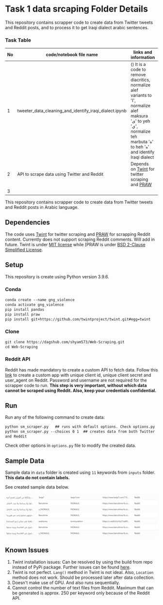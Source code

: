 # Task 1 data srcaping Folder Details

This repository contains scrapper code to create data from Twitter tweets and Reddit posts, and to process it to get Iraqi dialect arabic sentences.

### Task Table

| No|  code/notebook file name | links and information | Contributor name |
|-|-|-|-|
|1|tweeter_data_cleaning_and_identify_iraqi_dialect.ipynb|() It is a code to remove diacritics, normalize alef variants to 'ا', normalize alef maksura 'ى' to yeh 'ي', normalize teh marbuta 'ة' to heh 'ه' and identify Iraqi dialect | Wael Abed|
|2|    API to scrape data using Twitter and Reddit     |  Depends on [Twint](https://github.com/twintproject/twint) for twitter scraping and [PRAW](https://github.com/praw-dev/praw)        |    Shyam Chanduri     |
|3|         |         |         |

This repository contains scrapper code to create data from Twitter tweets and Reddit posts in Arabic language.


## Dependencies
The code uses [Twint](https://github.com/twintproject/twint) for twitter scraping and [PRAW](https://github.com/praw-dev/praw) for scrapping Reddit content. Currently does not support scraping Reddit comments. Will add in future. Twint is under [MIT license](https://github.com/twintproject/twint/blob/master/LICENSE) while [PRAW is under [BSD 2-Clause Simplified License](https://github.com/praw-dev/praw/blob/master/LICENSE.txt). 


## Setup

This repository is create using Python version 3.9.6. 

### Conda

```
conda create --name gng_violence
conda activate gng_violence
pip install pandas
pip install praw
pip install git+https://github.com/twintproject/twint.git#egg=twint

```

### Clone
```
git clone https://dagshub.com/shyam573/Web-Scraping.git
cd Web-Scraping
```

### Reddit API
Reddit has made mandatory to create a custom API to fetch data. Follow this [link](https://towardsdatascience.com/scraping-reddit-data-1c0af3040768) to create a custom app with unique client id, unique client secret and user_agent on Reddit. Password and username are not required for the scrapper code to run. **This step is very important, without which data cannot be scraped using Reddit. Also, keep your credentials confidential.**


## Run
Run any of the following command to create data:
```
python sm_scraper.py   ## runs with default options. Check options.py
python sm_scraper.py --choices 0 1  ## creates data from both Twitter and Reddit

```
Check other options in ```options.py``` file to modify the created data.

## Sample Data
Sample data in ```data``` folder is created using ```11``` keywords from ```inputs``` folder. **This data do not contain labels.**


See created sample data below.

![sample_data](images/sample_data.PNG)


## Known Issues

1. Twint installation issues: Can be resolved by using the build from repo instead of PyPi package. Further issues can be found [here](https://github.com/twintproject/twint/issues).
2. Twint is not perfect. ```Lang()``` method in Twint is not ideal. Also, ```Location``` method does not work. Should be processed later after data collection.
3. Doesn't make use of GPU. And also runs sequentially.
4. Cannot control the number of text files from Reddit. Maximum that can be generated is approx. 250 per keyword only because of the Reddit API.

